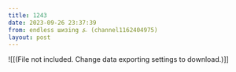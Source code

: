 ```yaml
---
title: 1243
date: 2023-09-26 23:37:39
from: endless шизing ⍼ (channel1162404975)
layout: post
---
```


![[(File not included. Change data exporting settings to download.)]]


